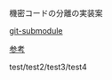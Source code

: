 機密コードの分離の実装案

[git-submodule](https://git-scm.com/book/ja/v2/Git-%E3%81%AE%E3%81%95%E3%81%BE%E3%81%96%E3%81%BE%E3%81%AA%E3%83%84%E3%83%BC%E3%83%AB-%E3%82%B5%E3%83%96%E3%83%A2%E3%82%B8%E3%83%A5%E3%83%BC%E3%83%AB)

[参考](https://qiita.com/ma2saka/items/4bd00ef6f8c240847807#git-submodule-update---init----recursive-%E3%81%A7%E5%86%8D%E5%B8%B0%E7%9A%84%E3%81%AB%E6%9B%B4%E6%96%B0%E3%81%99%E3%82%8B)

test/test2/test3/test4